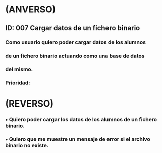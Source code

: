 # **(ANVERSO)**
## **ID:** 007 **Cargar datos de un fichero binario**
### Como usuario quiero poder cargar datos de los alumnos
### de un fichero binario actuando como una base de datos
### del mismo.
### **Prioridad:** 
# **(REVERSO)**
### • Quiero poder cargar los datos de los alumnos de un fichero binario.
### • Quiero que me muestre un mensaje de error si el archivo binario no existe.